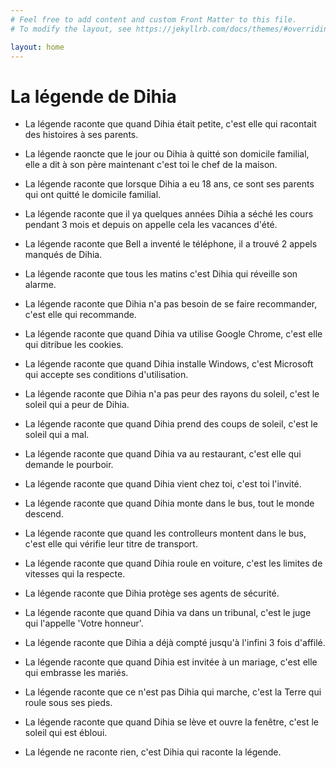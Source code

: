 ```yaml
---
# Feel free to add content and custom Front Matter to this file.
# To modify the layout, see https://jekyllrb.com/docs/themes/#overriding-theme-defaults

layout: home
---
```

# La légende de Dihia

* La légende raconte que quand Dihia était petite, c'est elle qui racontait des histoires à ses parents.
* La légende raoncte que le jour ou Dihia à quitté son domicile familial, elle a dit à son père maintenant c'est toi le chef de la maison.
* La légende raconte que lorsque Dihia a eu 18 ans, ce sont ses parents qui ont quitté le domicile familial.
* La légende raconte que il ya quelques années Dihia a séché les cours pendant 3 mois et depuis on appelle cela les vacances d'été.
* La légende raconte que Bell a inventé le téléphone, il a trouvé 2 appels manqués de Dihia.
* La légende raconte que tous les matins c'est Dihia qui réveille son alarme.
* La légende raconte que Dihia n'a pas besoin de se faire recommander, c'est elle qui recommande.
* La légende raconte que quand Dihia va utilise Google Chrome, c'est elle qui ditribue les cookies.
* La légende raconte que quand Dihia installe Windows, c'est Microsoft qui accepte ses conditions d'utilisation.
* La légende raconte que Dihia n'a pas peur des rayons du soleil, c'est le soleil qui a peur de Dihia.
* La légende raconte que quand Dihia prend des coups de soleil, c'est le soleil qui a mal.
* La légende raconte que quand Dihia va au restaurant, c'est elle qui demande le pourboir.
* La légende raconte que quand Dihia vient chez toi, c'est toi l'invité.
* La légende raconte que quand Dihia monte dans le bus, tout le monde descend.
* La légende raconte que quand les controlleurs montent dans le bus, c'est elle qui vérifie leur titre de transport.
* La légende raconte que quand Dihia roule en voiture, c'est les limites de vitesses qui la respecte.
* La légende raconte que Dihia protège ses agents de sécurité.
* La légende raconte que quand Dihia va dans un tribunal, c'est le juge qui l'appelle 'Votre honneur'.
* La légende raconte que Dihia a déjà compté jusqu'à l'infini 3 fois d'affilé.
* La légende raconte que quand Dihia est invitée à un mariage, c'est elle qui embrasse les mariés.
* La légende raconte que ce n'est pas Dihia qui marche, c'est la Terre qui roule sous ses pieds.
* La légende raconte que quand Dihia se lève et ouvre la fenêtre, c'est le soleil qui est ébloui.

* La légende ne raconte rien, c'est Dihia qui raconte la légende.
